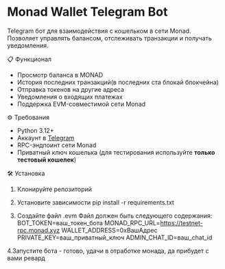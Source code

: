 # Monad Wallet Telegram Bot

Telegram бот для взаимодействия с кошельком в сети Monad. Позволяет управлять балансом, отслеживать транзакции и получать уведомления.

📋 Функционал
- Просмотр баланса в MONAD
- История последних транзакций(в последних ста блокай блокчейна)
- Отправка токенов на другие адреса
- Уведомления о входящих платежах
- Поддержка EVM-совместимой сети Monad

⚙️ Требования
- Python 3.12+
- Аккаунт в [Telegram](https://telegram.org)
- RPC-эндпоинт сети Monad
- Приватный ключ кошелька (для тестирования используйте **только тестовый кошелек**)

🛠 Установка
1. Клонируйте репозиторий

2. Установите зависимости 
pip install -r requirements.txt

3. Создайте файл .evm
Файл должен быть следующего содержания:
BOT_TOKEN=ваш_токен_бота
MONAD_RPC_URL=https://testnet-rpc.monad.xyz
WALLET_ADDRESS=0xВашАдрес
PRIVATE_KEY=ваш_приватный_ключ
ADMIN_CHAT_ID=ваш_chat_id

4.Запустите бота - готово, удачи в отработке монада, да прибудет с вами ревард
